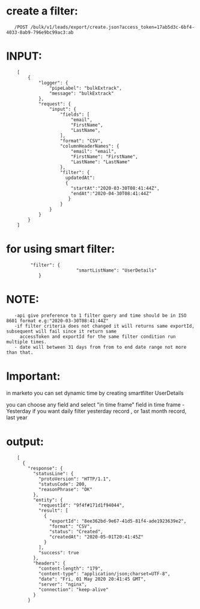 create a filter:
===============

       
       /POST /bulk/v1/leads/export/create.json?access_token=17ab5d3c-6bf4-4033-8ab9-796e9bc99ac3:ab
       
       
INPUT:
======

        [
            {
                "logger": {
                    "pipeLabel": "bulkExtrack",
                    "message": "bulkExtrack"
                },
                "request": {
                    "input": {
                        "fields": [
                            "email",
                            "FirstName",
                            "LastName",
                        ],
                        "format": "CSV",
                        "columnHeaderNames": {
                            "email": "email",
                            "FirstName": "FirstName",
                            "LastName": "LastName"
                        },
                        "filter": {
                          updatedAt":
                          {
                            "startAt":"2020-03-30T08:41:44Z",
                            "endAt":"2020-04-30T08:41:44Z"
                           }
                        }
                    }
                }
            }
        ]
        
        
for using smart filter:
======================
             "filter": {
                              "smartListName": "UserDetails"
                }
NOTE:
====

       -api give preference to 1 filter query and time should be in ISO 8601 format e.g:"2020-03-30T08:41:44Z"
       -if filter criteria does not changed it will returns same exportId, subsequent will fail since it return same
         accessToken and exportId for the same filter condition run multiple times.
       - date will between 31 days from from to end date range not more than that.  

        
Important:
==========


in marketo you can set dynamic time by creating smartfilter UserDetails

you can choose any field and select "in time frame" field
in time frame - Yesterday if you want daily filter yesterday record , or 1ast month record, last year
        
output:
======


        [
          {
            "response": {
              "statusLine": {
                "protoVersion": "HTTP/1.1",
                "statusCode": 200,
                "reasonPhrase": "OK"
              },
              "entity": {
                "requestId": "9f4f#171d1f94044",
                "result": [
                  {
                    "exportId": "8ee362bd-9e67-41d5-81f4-ade1923639e2",
                    "format": "CSV",
                    "status": "Created",
                    "createdAt": "2020-05-01T20:41:45Z"
                  }
                ],
                "success": true
              },
              "headers": {
                "content-length": "179",
                "content-type": "application/json;charset=UTF-8",
                "date": "Fri, 01 May 2020 20:41:45 GMT",
                "server": "nginx",
                "connection": "keep-alive"
              }
            }
